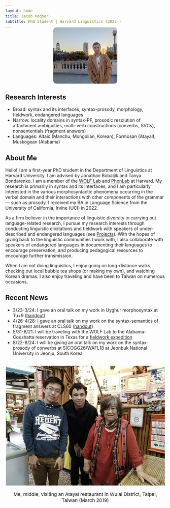 ```yaml
---
layout: home
title: Jacob Kodner
subtitle: PhD Student | Harvard Linguistics (2023-)
---
```

<!-- 
cd C:\Users\Jacob\jkodner18.github.io
bundle exec jekyll serve 
 -->
<img style="margin-top: -20px; display: block; margin-left: auto; margin-right: auto; width: 40%; height: 40%; border-radius: 10px" src="/assets/img/avatar-icon.jpg">

## Research Interests
* Broad: syntax and its interfaces, syntax-prosody, morphology, fieldwork, endangered languages 
* Narrow: locality domains in syntax-PF, prosodic resolution of attachment ambiguities, multi-verb constructions (converbs, SVCs), nonsententials (fragment answers)
* Languages: Altaic (Manchu, Mongolian, Korean), Formosan (Atayal), Muskogean (Alabama)


## About Me

Hello! I am a first-year PhD student in the Department of Linguistics at Harvard University. I am advised by Jonathan Bobaljik and Tanya Bondarenko. I am a member of the [WOLF Lab](https://fieldlinguistics.github.io/) and [PhonLab](https://sites.harvard.edu/phonlab/people/) at Harvard. My research is primarily in syntax and its interfaces, and I am particularly interested in the various morphosyntactic phenomena occurring in the verbal domain and their interactions with other components of the grammar — such as prosody. I received my BA in Language Science from the University of California, Irvine (UCI) in 2022. 

As a firm believer in the importance of linguistic diversity in carrying out language-related research, I pursue my research interests through conducting linguistic elicitations and fieldwork with speakers of under-described and endangered languages (see [Projects](/projects)). With the hopes of giving back to the linguistic communities I work with, I also collaborate with speakers of endangered languages in documenting their languages to encourage preservation, and producing pedagogical resources to encourage further transmission.


When I am not doing linguistics, I enjoy going on long-distance walks, checking out local bubble tea shops (or making my own), and watching Korean dramas. I also enjoy traveling and have been to Taiwan on numerous occasions.

## Recent News
* 3/23-3/24: I gave an oral talk on my work in Uyghur morphosyntax at Tu+9 ([handout](https://drive.google.com/file/d/1jrON0Q7YkaDMbm_Vj57HblGZrN3UQeb4/view?usp=sharing))
* 4/26-4/28: I gave an oral talk on my work on the syntax-semantics of fragment answers at CLS60 ([handout](https://drive.google.com/file/d/1dFvz_IcKEpWQthQu3m6h72hspJNA95Xa/view?usp=sharing))
* 5/31-6/21: I will be traveling with the WOLF Lab to the Alabama-Coushatta reservation in Texas for a [fieldwork expedition](https://www.thecrimson.com/article/2024/3/2/alabama-language-project/)
* 8/22-8/24: I will be giving an oral talk on my work on the syntax-prosody of converbs at SICOGG26/WAFL18 at Jeonbuk National University in Jeonju, South Korea

<center>
<br>
<img src="/assets/img/Wulai.jpg">
<p style="font-size: 15px">Me, middle, visiting an Atayal restaurant in Wulai District, Taipei, Taiwan (March 2019)</p>
</center>

